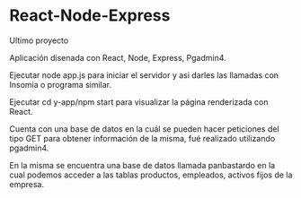 # React-Node-Express
Ultimo proyecto


Aplicación disenada con React, Node, Express, Pgadmin4.

Ejecutar node app.js para iniciar el servidor y asi darles las llamadas con Insomia o programa similar.

Ejecutar cd y-app/npm start para visualizar la página renderizada con React.

Cuenta con una base de datos en la cuál se pueden hacer peticiones del tipo GET para obtener información de la misma, fué realizado utilizando pgadmin4.

En la misma se encuentra una base de datos llamada panbastardo en la cual podemos acceder a las tablas productos, empleados, activos fijos de la empresa.
